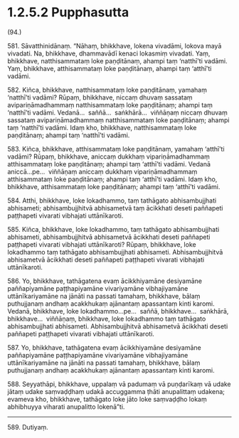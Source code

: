 # 1.2.5.2 Pupphasutta

(94.)

581\. Sāvatthinidānaṃ. “Nāhaṃ, bhikkhave, lokena vivadāmi, lokova mayā vivadati. Na, bhikkhave, dhammavādī kenaci lokasmiṃ vivadati. Yaṃ, bhikkhave, natthisammataṃ loke paṇḍitānaṃ, ahampi taṃ ‘natthī’ti vadāmi. Yaṃ, bhikkhave, atthisammataṃ loke paṇḍitānaṃ, ahampi taṃ ‘atthī’ti vadāmi.

582\. Kiñca, bhikkhave, natthisammataṃ loke paṇḍitānaṃ, yamahaṃ ‘natthī’ti vadāmi? Rūpaṃ, bhikkhave, niccaṃ dhuvaṃ sassataṃ avipariṇāmadhammaṃ natthisammataṃ loke paṇḍitānaṃ; ahampi taṃ ‘natthī’ti vadāmi. Vedanā…  saññā…  saṅkhārā…  viññāṇaṃ niccaṃ dhuvaṃ sassataṃ avipariṇāmadhammaṃ natthisammataṃ loke paṇḍitānaṃ; ahampi taṃ ‘natthī’ti vadāmi. Idaṃ kho, bhikkhave, natthisammataṃ loke paṇḍitānaṃ; ahampi taṃ ‘natthī’ti vadāmi.

583\. Kiñca, bhikkhave, atthisammataṃ loke paṇḍitānaṃ, yamahaṃ ‘atthī’ti vadāmi? Rūpaṃ, bhikkhave, aniccaṃ dukkhaṃ vipariṇāmadhammaṃ atthisammataṃ loke paṇḍitānaṃ; ahampi taṃ ‘atthī’ti vadāmi. Vedanā aniccā…pe…  viññāṇaṃ aniccaṃ dukkhaṃ vipariṇāmadhammaṃ atthisammataṃ loke paṇḍitānaṃ; ahampi taṃ ‘atthī’ti vadāmi. Idaṃ kho, bhikkhave, atthisammataṃ loke paṇḍitānaṃ; ahampi taṃ ‘atthī’ti vadāmi.

584\. Atthi, bhikkhave, loke lokadhammo, taṃ tathāgato abhisambujjhati abhisameti; abhisambujjhitvā abhisametvā taṃ ācikkhati deseti paññapeti paṭṭhapeti vivarati vibhajati uttānīkaroti.

585\. Kiñca, bhikkhave, loke lokadhammo, taṃ tathāgato abhisambujjhati abhisameti, abhisambujjhitvā abhisametvā ācikkhati deseti paññapeti paṭṭhapeti vivarati vibhajati uttānīkaroti? Rūpaṃ, bhikkhave, loke lokadhammo taṃ tathāgato abhisambujjhati abhisameti. Abhisambujjhitvā abhisametvā ācikkhati deseti paññapeti paṭṭhapeti vivarati vibhajati uttānīkaroti.

586\. Yo, bhikkhave, tathāgatena evaṃ ācikkhiyamāne desiyamāne paññapiyamāne paṭṭhapiyamāne vivariyamāne vibhajiyamāne uttānīkariyamāne na jānāti na passati tamahaṃ, bhikkhave, bālaṃ puthujjanaṃ andhaṃ acakkhukaṃ ajānantaṃ apassantaṃ kinti karomi. Vedanā, bhikkhave, loke lokadhammo…pe…  saññā, bhikkhave…  saṅkhārā, bhikkhave…  viññāṇaṃ, bhikkhave, loke lokadhammo taṃ tathāgato abhisambujjhati abhisameti. Abhisambujjhitvā abhisametvā ācikkhati deseti paññapeti paṭṭhapeti vivarati vibhajati uttānīkaroti.

587\. Yo, bhikkhave, tathāgatena evaṃ ācikkhiyamāne desiyamāne paññapiyamāne paṭṭhapiyamāne vivariyamāne vibhajiyamāne uttānīkariyamāne na jānāti na passati tamahaṃ, bhikkhave, bālaṃ puthujjanaṃ andhaṃ acakkhukaṃ ajānantaṃ apassantaṃ kinti karomi.

588\. Seyyathāpi, bhikkhave, uppalaṃ vā padumaṃ vā puṇḍarīkaṃ vā udake jātaṃ udake saṃvaḍḍhaṃ udakā accuggamma ṭhāti anupalittaṃ udakena; evameva kho, bhikkhave, tathāgato loke jāto loke saṃvaḍḍho lokaṃ abhibhuyya viharati anupalitto lokenā”ti.

---

589\. Dutiyaṃ.
